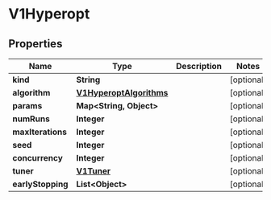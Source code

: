 

# V1Hyperopt

## Properties

Name | Type | Description | Notes
------------ | ------------- | ------------- | -------------
**kind** | **String** |  |  [optional]
**algorithm** | [**V1HyperoptAlgorithms**](V1HyperoptAlgorithms.md) |  |  [optional]
**params** | **Map&lt;String, Object&gt;** |  |  [optional]
**numRuns** | **Integer** |  |  [optional]
**maxIterations** | **Integer** |  |  [optional]
**seed** | **Integer** |  |  [optional]
**concurrency** | **Integer** |  |  [optional]
**tuner** | [**V1Tuner**](V1Tuner.md) |  |  [optional]
**earlyStopping** | **List&lt;Object&gt;** |  |  [optional]



